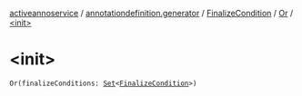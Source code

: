 [activeannoservice](../../../index.md) / [annotationdefinition.generator](../../index.md) / [FinalizeCondition](../index.md) / [Or](index.md) / [&lt;init&gt;](./-init-.md)

# &lt;init&gt;

`Or(finalizeConditions: `[`Set`](https://kotlinlang.org/api/latest/jvm/stdlib/kotlin.collections/-set/index.html)`<`[`FinalizeCondition`](../index.md)`>)`